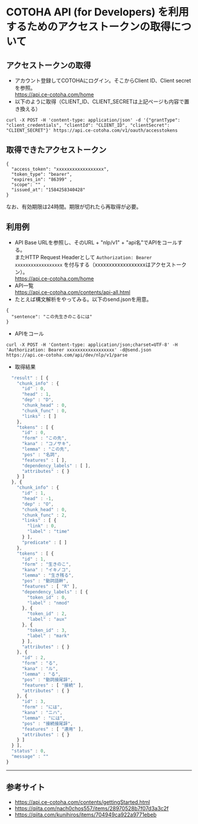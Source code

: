 # COTOHA API (for Developers) を利用するためのアクセストークンの取得について

## アクセストークンの取得

- アカウント登録してCOTOHAにログイン。そこからClient ID、Client secretを参照。  
  https://api.ce-cotoha.com/home
- 以下のように取得（CLIENT_ID、CLIENT_SECRETは上記ページも内容で置き換える）  
```
curl -X POST -H 'content-type: application/json' -d '{"grantType": "client_credentials", "clientId": "CLIENT_ID", "clientSecret": "CLIENT_SECRET"}' https://api.ce-cotoha.com/v1/oauth/accesstokens
```

## 取得できたアクセストークン

```
{
  "access_token": "xxxxxxxxxxxxxxxxxx",
  "token_type": "bearer",
  "expires_in": "86399" ,
  "scope": "" ,
  "issued_at": "1584258340428"
}
```
なお、有効期限は24時間。期限が切れたら再取得が必要。

## 利用例

- API Base URLを参照し、そのURL + "nlp/v1" + "api名"でAPIをコールする。  
  またHTTP Request Headerとして `Authorization: Bearer xxxxxxxxxxxxxxxxxx` を付与する（xxxxxxxxxxxxxxxxxxはアクセストークン）。  
https://api.ce-cotoha.com/home
- API一覧  
https://api.ce-cotoha.com/contents/api-all.html
- たとえば構文解析をやってみる。以下のsend.jsonを用意。  
```
{
  "sentence": "この先生きのこるには"
}
```
- APIをコール  
```
curl -X POST -H 'Content-type: application/json;charset=UTF-8' -H 'Authorization: Bearer xxxxxxxxxxxxxxxxxx' -d@send.json https://api.ce-cotoha.com/api/dev/nlp/v1/parse
```
- 取得結果  
```javascript
  "result" : [ {
    "chunk_info" : {
      "id" : 0,
      "head" : 1,
      "dep" : "D",
      "chunk_head" : 0,
      "chunk_func" : 0,
      "links" : [ ]
    },
    "tokens" : [ {
      "id" : 0,
      "form" : "この先",
      "kana" : "コノサキ",
      "lemma" : "この先",
      "pos" : "名詞",
      "features" : [ ],
      "dependency_labels" : [ ],
      "attributes" : { }
    } ]
  }, {
    "chunk_info" : {
      "id" : 1,
      "head" : -1,
      "dep" : "O",
      "chunk_head" : 0,
      "chunk_func" : 2,
      "links" : [ {
        "link" : 0,
        "label" : "time"
      } ],
      "predicate" : [ ]
    },
    "tokens" : [ {
      "id" : 1,
      "form" : "生きのこ",
      "kana" : "イキノコ",
      "lemma" : "生き残る",
      "pos" : "動詞語幹",
      "features" : [ "R" ],
      "dependency_labels" : [ {
        "token_id" : 0,
        "label" : "nmod"
      }, {
        "token_id" : 2,
        "label" : "aux"
      }, {
        "token_id" : 3,
        "label" : "mark"
      } ],
      "attributes" : { }
    }, {
      "id" : 2,
      "form" : "る",
      "kana" : "ル",
      "lemma" : "る",
      "pos" : "動詞接尾辞",
      "features" : [ "接続" ],
      "attributes" : { }
    }, {
      "id" : 3,
      "form" : "には",
      "kana" : "ニハ",
      "lemma" : "には",
      "pos" : "接続接尾辞",
      "features" : [ "連用" ],
      "attributes" : { }
    } ]
  } ],
  "status" : 0,
  "message" : ""
}
```

---
## 参考サイト
- https://api.ce-cotoha.com/contents/gettingStarted.html
- https://qiita.com/nach0chos557/items/28970528b7f07d3a3c2f
- https://qiita.com/kunihiros/items/704949ca922a9771ebeb
